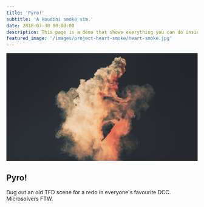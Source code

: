 ```yaml
---
title: 'Pyro!'
subtitle: 'A Houdini smoke sim.'
date: 2018-07-30 00:00:00
description: This page is a demo that shows everything you can do inside portfolio and blog posts.
featured_image: '/images/project-heart-smoke/heart-smoke.jpg'
---
```


![](/images/project-heart-smoke/heart-smoke.jpg)

## Pyro!

Dug out an old TFD scene for a redo in everyone's favourite DCC. Microsolvers FTW.